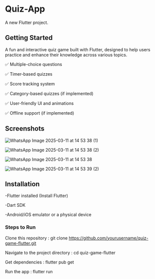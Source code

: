 # Quiz-App

A new Flutter project.

## Getting Started
A fun and interactive quiz game built with Flutter, designed to help users practice and enhance their knowledge across various topics.


✅ Multiple-choice questions

✅ Timer-based quizzes



✅ Score tracking system

✅ Category-based quizzes (if implemented)

✅ User-friendly UI and animations

✅ Offline support (if implemented)

## Screenshots
![WhatsApp Image 2025-03-11 at 14 53 38 (1)](https://github.com/user-attachments/assets/d84e6e61-4866-4f5b-8aa6-5e516c5ff34a)

![WhatsApp Image 2025-03-11 at 14 53 38 (2)](https://github.com/user-attachments/assets/612e9e13-9dea-43bc-a3ad-6b2659fbc4d1)

![WhatsApp Image 2025-03-11 at 14 53 38](https://github.com/user-attachments/assets/10ff0fa6-819d-4049-b1f0-81fe506bdda1)

![WhatsApp Image 2025-03-11 at 14 53 39 (2)](https://github.com/user-attachments/assets/7effa0f5-c637-4811-82cb-3c1b9e8dfe89)


##  Installation

-Flutter installed (Install Flutter)

-Dart SDK

-Android/iOS emulator or a physical device

### Steps to Run
 Clone this repository  : git clone https://github.com/yourusername/quiz-game-flutter.git
 
 Navigate to the project directory  :   cd quiz-game-flutter

Get dependencies  :   flutter pub get

Run the app  :  flutter run



 



